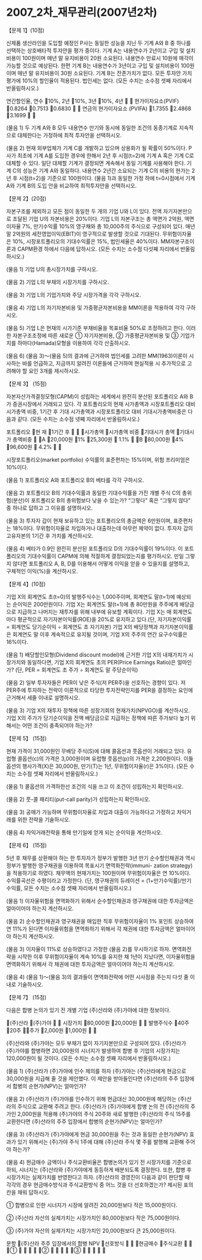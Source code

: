 # 2007_2차_재무관리(2007년2차)

【문제 1】(10점)신제품 생산라인을 도입할 예정인 P사는 동일한 성능을 지닌 두 기계 A와 B 중 하나를 선택하는 상호배타적 투자안을 평가 중이다. 기계 A는 내용연수가 2년이고 구입 및 설치비용이 100원이며 매년 말 유지비용이 20원 소요된다. 내용연수 만료시 10원에 매각이 가능할 것으로 예상된다. 한편 기계 B는 내용연수가 3년이고 구입 및 설치비용이 100원이며 매년 말 유지비용이 30원 소요된다. 기계 B는 잔존가치가 없다. 모든 투자안 가치평가에 10%의 할인율이 적용된다. 법인세는 없다. (모든 수치는 소수점 셋째 자리에서 반올림하시오.)연간할인율, 연수10%, 2년10%, 3년10%, 4년 현가이자요소(PVIF)0.82640.75130.6830 연금의 현가이자요소 (PVIFA)1.73552.48683.1699(물음 1) 두 기계 A와 B 모두 내용연수 만기와 동시에 동일한 조건의 동종기계로 지속적으로 대체한다는 가정하에 최적 투자안을 선택하시오.(물음 2) 현재 외부업체가 기계 C를 개발하고 있으며 상용화가 될 확률이 50%이다. P사가 최초에 기계 A를 도입한 경우에 한해서 2년 후 시점(t=2)에 기계 A 혹은 기계 C로 대체할 수 있다. 일단 대체할 기계가 결정되면 계속해서 동일 기계를 사용해야 한다. 기계 C의 성능은 기계 A와 동일하다. 내용연수 2년간 소요되는 기계 C의 비용의 현가는 2년 후 시점(t=2)을 기준으로 100원이다. (물음 1)과 동일한 가정 하에 t=0시점에서 기계 A와 기계 B의 도입 안을 비교하여 최적투자안을 선택하시오.【문제 2】(20점)자본구조를 제외하고 모든 점이 동일한 두 개의 기업 U와 L이 있다. 전액 자기자본만으로 조달된 기업 U의 자본비용은 20%이다. 기업 L의 자본구조는 총 액면가 2억원, 액면이자율 7%, 만기수익률 10%의 영구채와 총 10,000주의 주식으로 구성되어 있다. 매년 말 2억원의 세전영업이익(EBIT)이 영구적으로 발생할 것으로 기대된다. 무위험이자율은 10%, 시장포트폴리오의 기대수익률은 15%, 법인세율은 40%이다. MM자본구조이론과 CAPM환경 하에서 다음에 답하시오. (모든 수치는 소수점 다섯째 자리에서 반올림하시오.)(물음 1) 기업 U의 총시장가치를 구하시오. (물음 2) 기업 L의 부채의 시장가치를 구하시오.(물음 3) 기업 L의 기업가치와 주당 시장가격을 각각 구하시오.(물음 4) 기업 L의 자기자본비용 및 가중평균자본비용을 MM이론을 적용하여 각각 구하시오.(물음 5) 기업 L은 현재의 시가기준 부채비율을 목표비율 50%로 조정하려고 한다. 이러한 자본구조조정에 따른 새로운 ① 자기자본비용, ② 가중평균자본비용 및 ③ 기업가치를 하마다(Hamada)모형을 이용하여 각각 산출하시오.(물음 6) (물음 3)～(물음 5)의 결과에 근거하여 법인세를 고려한 MM(1963)이론이 시사하는 바를 언급하고, 지금까지 알려진 이론들에 근거하여 현실적용 시 추가적으로 고려해야 할 요인 3개를 제시하시오.【문제 3】 (15점)자본자산가격결정모형(CAPM)이 성립하는 세계에서 완전히 분산된 포트폴리오 A와 B가 증권시장에서 거래되고 있다. 각 포트폴리오의 현재 시가총액과 시장포트폴리오 대비 시가총액 비중, 1기간 후 기대 시가총액과 시장포트폴리오 대비 기대시가총액비중은 다음과 같다. (모든 수치는 소수점 넷째 자리에서 반올림하시오.)포트폴리오현  재1기간 후시가총액시가총액비중기대시가 총액기대시가 총액비중A20,000원1%25,300원 1.1%B80,000원4%96,600원 4.2%  시장포트폴리오(market portfolio) 수익률의 표준편차는 15%이며, 위험 프리미엄은 10%이다. (물음 1) 포트폴리오 A와 포트폴리오 B의 베타를 각각 구하시오.(물음 2) 포트폴리오 B의 기대수익률과 동일한 기대수익률을 가진 개별 주식 C의 총위험(분산)이 포트폴리오 B의 총위험보다 낮을 수 있는가? “그렇다” 혹은 “그렇지 않다” 중 하나로 답하고 그 이유를 설명하시오. (물음 3) 투자자 갑이 현재 보유하고 있는 포트폴리오의 총금액은 6만원이며, 표준편차는 18%이다. 무위험이자율로 차입하거나 대출하는데 아무런 제약이 없다. 투자자 갑의 고유자본의 1기간 후 가치를 계산하시오.(물음 4) 베타가 0.9인 완전히 분산된 포트폴리오 D의 기대수익률이 19%이다. 이 포트폴리오의 기대수익률이 CAPM에 의해 적절하게 결정되었는지를 평가하시오. 만일 그렇지 않다면 포트폴리오 A, B, D를 이용해서 어떻게 이익을 얻을 수 있을지를 설명하고, 구체적인 이익(%)을 계산하시오.【문제 4】(10점)기업 X의 회계연도 초(t=0)의 발행주식수는 1,000주이며, 회계연도 말(t=1)에 예상되는 순이익은 200만원이다. 기업 X는 회계연도 말(t=1)에 총 80만원을 주주에게 배당금으로 지급하고 나머지는 재투자를 위해 내부에 유보할 계획이다. 기업 X는 매 회계연도마다 평균적으로 자기자본이익률(ROE)을 20%로 유지하고 있다.(단, 자기자본이익률 = 회계연도 당기순이익 ÷ 회계연도 초 자기자본) 기업 X의 배당정책과 자기자본이익률은 회계연도 말 이후 계속적으로 유지될 것이며, 기업 X의 주주의 연간 요구수익률은 16%이다.(물음 1) 배당할인모형(Dividend discount model)에 근거한 기업 X의 내재가치가 시장가치와 동일하다면, 기업 X의 회계연도 초의 PER(Price Earnings Ratio)은 얼마인가? (단, PER = 회계연도 초 주가 ÷ 회계연도 말 주당순이익)(물음 2) 일부 투자자들은 PER이 낮은 주식(저 PER주)을 선호하는 경향이 있다. 저 PER주에 투자하는 전략이 이론적으로 타당한 투자전략인지를 PER을 결정하는 요인에 근거해서 세줄 이내로 설명하시오. (물음 3) 기업 X의 재투자 정책에 따른 성장기회의 현재가치(NPVGO)를 계산하시오. 기업 X의 주가가 당기순이익을 전액 배당금으로 지급하는 정책에 따른 주가보다 높기 위해서는 어떤 조건이 충족되어야 하는가?【문제 5】 (15점)현재 가격이 31,000원인 무배당 주식(S)에 대해 콜옵션과 풋옵션이 거래되고 있다. 유럽형 콜옵션(c)의 가격은 3,000원이며 유럽형 풋옵션(p)의 가격은 2,200원이다. 이들 옵션의 행사가격(X)은 30,000원, 만기(T)는 1년, 무위험이자율(r)은 3%이다. (모든 수치는 소수점 셋째 자리에서 반올림하시오.)(물음 1) 콜옵션의 가격하한선 조건의 식을 쓰고 이 조건이 성립하는지 확인하시오.(물음 2) 풋-콜 패리티(put-call parity)가 성립하는지 확인하시오.(물음 3) 공매가 가능하며 무위험이자율로 차입과 대출이 가능하다고 가정하고 차익거래를 위한 전략을 기술하시오.(물음 4) 차익거래전략을 통해 만기일에 얻게 되는 순이익을 계산하시오.【문제 6】 (15점)5년 후 채무를 상환해야 하는 한 투자자가 정부가 발행한 3년 만기 순수할인채권과 역시 정부가 발행한 영구채권을 이용하여 목표시기 면역화전략(immuni- zation strategy)을 적용하기로 하였다. 채무액의 현재가치는 100원이며 무위험이자율은 연 10%이다. 수익률곡선은 수평이라고 가정한다. (단, 영구채권의 듀레이션 = (1+만기수익률)/만기수익률, 모든 수치는 소수점 셋째 자리에서 반올림하시오.)(물음 1) 이자율위험을 면역화하기 위해서 순수할인채권과 영구채권에 대한 투자금액은 얼마이어야 하는지 계산하시오.(물음 2) 순수할인채권과 영구채권을 매입한 직후 무위험이자율이 1% 포인트 상승하여 연 11%가 된다면 이자율위험을 면역화하기 위해서 각 채권에 대한 투자금액은 얼마이어야 하는지 계산하시오.(물음 3) 이자율이 11%로 상승하였다고 가정한 (물음 2)를 무시하기로 하자. 면역화전략을 시작한 이후 무위험이자율이 계속 10%를 유지한 채 1년이 지났다면, 이자율위험을 면역화하기 위해서 각 채권에 대한 투자금액은 얼마이어야 하는지 계산하시오.(물음 4) (물음 1)～(물음 3)의 결과들이 면역화전략에 어떤 시사점을 주는지 다섯 줄 이내로 기술하시오.【문제 7】 (15점)다음은 합병 논의가 있기 전 개별 기업 (주)산라와 (주)가야에 대한 정보이다.(주)산라(주)가야 시장가치80,000원20,000원 발행주식수40주20주 주가2,000원1,000원(주)산라와 (주)가야는 모두 부채가 없이 자기자본만으로 구성되어 있다. (주)산라가 (주)가야를 합병하면 20,000원의 시너지가 발생하여 합병 후 기업의 시장가치는 120,000원이 될 것이다. (모든 수치는 소수점 셋째 자리에서 반올림하시오.)(물음 1) (주)산라가 (주)가야에 인수 제의를 하자 (주)가야는 (주)산라에게 현금으로 30,000원을 지급해 줄 것을 제안했다. 이 제안을 받아들인다면 (주)산라의 주주 입장에서 합병의 순현가(NPV)는 얼마인가?(물음 2) (주)산라가 (주)가야를 인수하기 위해 현금대신 30,000원에 해당하는 (주)산라의 주식으로 교환해 주려고 한다. (주)산라가 (주)가야에게 합병 논의 전 (주)산라의 주가인 2,000원을 적용해 (주)가야의 주식 20주와 새로 발행한 (주)산라의 주식 15주를 교환한다면 (주)산라의 주주 입장에서 합병의 순현가(NPV)는 얼마인가?(물음 3) (주)산라가 (주)가야에게 현금 30,000원을 주는 것과 동일한 순현가(NPV) 효과가 있기 위해서는 (주)가야 주식 1주에 대해 (주)산라 주식 몇 주를 발행해 교환해 주어야 하는가?(물음 4) 현금매수 금액이나 주식교환비율은 합병논의가 있기 전 시장가치를 기준으로 하되, 시너지는 (주)산라와 (주)가야에게 동등하게 배분되도록 결정한다. 또한, 합병 후 시장가치는 실제가치를 반영한다고 하자. (주)산라의 경영진이 다음과 같이 판단할 때 각각의 경우 현금매수방식과 주식교환방식 중 어느 것을 더 선호하겠는가? 제시된 표의 칸을 채워 답하시오. ① 합병으로 인한 시너지가 시장에 알려진 20,000원보다 작은 15,000원이다. ② (주)산라 자산의 실제가치는 시장가치인 80,000원보다 작은 75,000원이다. ③ (주)가야 자산의 실제가치는 시장가치인 20,000원보다 큰 25,000원이다.문항(주)산라 주주 입장에서의 합병 NPV선호방식현금매수주식교환①②③